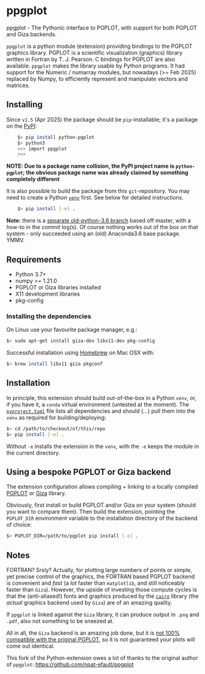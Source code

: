 # ppgplot

ppgplot - The Pythonic interface to PGPLOT, with support for both PGPLOT and Giza backends.

`ppgplot` is a python module (extension) providing bindings to the PGPLOT
graphics library. PGPLOT is a scientific visualization (graphics) library
written in Fortran by T. J. Pearson. C bindings for PGPLOT are also available.
`ppgplot` makes the library usable by Python programs. It had support for the Numeric /
numarray modules, but nowadays (>= Feb 2025) replaced by Numpy, to efficiently represent and
manipulate vectors and matrices.

## Installing

Since `v1.5` (Apr 2025) the package should be `pip`-installable; it's a package on the [PyPI](https://pypi.org/project/python-pgplot/):

```bash
    $> pip install python-pgplot
    $> python3
    >>> import ppgplot
    >>>
```
**NOTE: Due to a package name collision, the PyPI project name is `python-pgplot`; the obvious package name was already claimed by something completely different**


It is also possible to build the package from this `git`-repository. You may need to create a Python [`venv`](https://docs.python.org/3/library/venv.html) first. See below for detailed instructions.

```bash
    $> pip install [-e] .
```

**Note:** there is a [separate old-python-3.6 branch](https://github.com/haavee/ppgplot/tree/old-python-3.6) based off master, with a how-to in the commit log(s). Of course nothing works out of the box on that system - only succeeded using an (old) Anaconda3.6 base package. YMMV.

## Requirements

- Python 3.7+
- numpy >= 1.21.0
- PGPLOT or Giza libraries installed
- X11 development libraries
- pkg-config 

### Installing the dependencies

On Linux use your favourite package manager, e.g.:
```bash
$> sudo apt-get install giza-dev libx11-dev pkg-config
```

Successful installation using [Homebrew](https://brew.sh) on Mac OSX with:
```bash
$> brew install libx11 giza pkgconf
```

## Installation

In principle, this extension should build out-of-the-box in a Python `venv`, or, if you have it, a `conda` virtual environment (untested at the moment).
The [`pyproject.toml`](pyproject.toml) file lists all dependencies and should (...) pull them into the `venv` as required for building/deploying:

```bash
$> cd /path/to/checkout/of/this/repo
$> pip install [-e] .
```

Without `-e` installs the extension in the `venv`, with the `-e` keeps the module in the current directory.


## Using a bespoke PGPLOT or Giza backend

The extension configuration allows compiling + linking to a locally compiled [PGPLOT](https://sites.astro.caltech.edu/~tjp/pgplot/) or [Giza](https://github.com/danieljprice/giza) library.


Obviously, first install or build PGPLOT and/or Giza on your system (should you want to compare them).
Then build the extension, pointing the `PGPLOT_DIR` environment variable to the installation directory of the backend of choice:

```bash
$> PGPLOT_DIR=/path/to/pgplot pip install [-e] . 
```

## Notes

FORTRAN? Srsly? Actually, for plotting large numbers of points or simple, yet precise control of the graphics, the FORTRAN based PGPLOT backend is convenient and _fast_ (a _lot_ faster than `matplotlib`, and still noticeably faster than `Giza`). However, the upside of investing those compute cycles is that the (anti-aliased!) fonts and graphics produced by the [`cairo`](https://www.cairographics.org) library (the _actual_ graphics backend used by `Giza`) are of an amazing quality.

If `ppgplot` is linked against the `Giza` library, it can produce output in `.png` and `.pdf`, also not something to be sneezed at.

All in all, the `Giza` backend is an amazing job done, but it is [not 100% compatible with the original PGPLOT](https://danieljprice.github.io/giza/documentation/pgplot.html), so it is not guaranteed your plots will come out identical.

This fork of the Python-extension owes a lot of thanks to the original author of `ppgplot`:
  https://github.com/npat-efault/ppgplot
